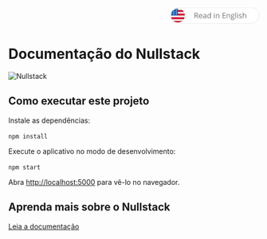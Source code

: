 <div align="right">
  <a href="./README.md">
    <img src="https://raw.githubusercontent.com/GuiDevloper/multi-language-readme-template/master/.github/lg-button-en.png" alt="pt-br" width="180px">
  </a>
</div>

# Documentação do Nullstack

<img src='https://raw.githubusercontent.com/nullstack/nullstack/master/nullstack.png' height='60' alt='Nullstack' />

## Como executar este projeto

Instale as dependências:

`npm install`

Execute o aplicativo no modo de desenvolvimento:

`npm start`

Abra [http://localhost:5000](http://localhost:5000) para vê-lo no navegador.

## Aprenda mais sobre o Nullstack

[Leia a documentação](https://nullstack.app/pt-br/comecando)